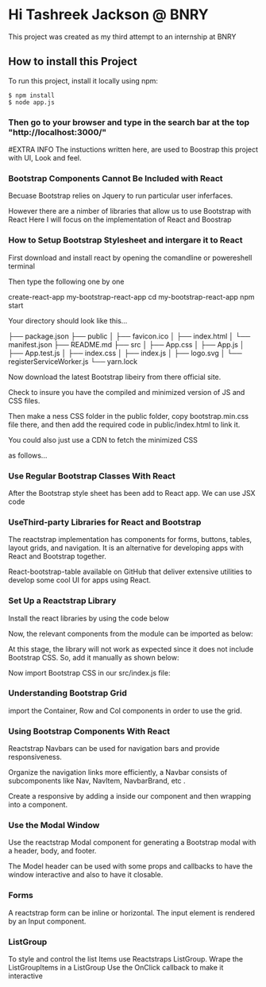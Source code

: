 # Hi Tashreek Jackson @ BNRY



This project was created as my third attempt to an internship at BNRY

## How to install this Project
To run this project, install it locally using npm:

```
$ npm install
$ node app.js
```

### Then go to your browser and type in the search bar at the top "http://localhost:3000/" 


#EXTRA INFO
The instuctions written here, are used to Boostrap this project with UI, Look and feel.

### Bootstrap Components Cannot Be Included with React
Becuase Bootstrap relies on Jquery to run particular user inferfaces.

However there are a nimber of libraries that allow us to use Bootstrap with React
Here I will focus on the implementation of React and Boostrap

### How to Setup Bootstrap Stylesheet and intergare it to React


First download and install react by opening the comandline or powereshell terminal 

Then type the following one by one 

create-react-app my-bootstrap-react-app
cd my-bootstrap-react-app
npm start

Your directory should look like this...

├── package.json
├── public
│   ├── favicon.ico
│   ├── index.html
│   └── manifest.json
├── README.md
├── src
│   ├── App.css
│   ├── App.js
│   ├── App.test.js
│   ├── index.css
│   ├── index.js
│   ├── logo.svg
│   └── registerServiceWorker.js
└── yarn.lock



Now download the latest Bootstrap libeiry from there official site. 

Check to insure you have the compiled and minimized version of JS and CSS files.

Then make a ness CSS folder in the public folder, copy bootstrap.min.css file there, and then add the required code in public/index.html to link it.

You could also just use a CDN to fetch the minimized CSS

as follows...
<!--  <link rel="stylesheet" href= "https://maxcdn.bootstrapcdn.com/bootstrap/4.0.0/css/bootstrap.min.css"> -->

### Use Regular Bootstrap Classes With React
After  the Bootstrap style sheet has been add to React app. We can use JSX code

### UseThird-party Libraries for React and Bootstrap
 The reactstrap implementation has components for forms, buttons, tables, layout grids, and navigation. It is an alternative for developing apps with React and Bootstrap together. 

 React-bootstrap-table available on GitHub that deliver extensive utilities to develop some cool UI for apps using React.

 ### Set Up a Reactstrap Library
 Install the react libraries by using the code below

 <!-- npm install --save reactstrap@next -->

 Now, the relevant components from the module can be imported as below:

 <!-- import { Container, Row, Col} from 'reactstrap'; -->

 At this stage, the library will not work as expected since it does not include Bootstrap CSS. So, add it manually as shown below:

 <!-- npm install --save bootstrap -->

 Now import Bootstrap CSS in our src/index.js file:

 <!-- import 'bootstrap/dist/css/bootstrap.css'; -->

### Understanding Bootstrap Grid
 import the Container, Row and Col components in order to use the grid.

 ### Using Bootstrap Components With React
Reactstrap Navbars can be used for navigation bars and provide responsiveness.

Organize the navigation links more efficiently, a Navbar consists of subcomponents like Nav, NavItem, NavbarBrand, etc .

Create a responsive by adding a <NavbarToggler> inside our <Navbar> component and then wrapping <NavItems> into a <Collapse> component. 

### Use the Modal Window
Use the reactstrap Modal component  for generating a Bootstrap modal with a header, body, and footer.

The Model header can be used with  some props and callbacks to have the window interactive and also to have it closable.

### Forms
A reactstrap form can be inline or horizontal. The input element is rendered by an Input component.

### ListGroup
To style and control the list Items use Reactstraps ListGroup. 
Wrape the ListGroupItems in a ListGroup
Use the OnClick callback to make it interactive
